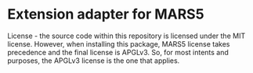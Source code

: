 # Extension adapter for MARS5

License - the source code within this repository is licensed under the MIT license.
However, when installing this package, MARS5 license takes precedence and the final license is APGLv3.
So, for most intents and purposes, the APGLv3 license is the one that applies.